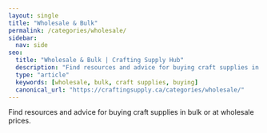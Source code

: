 ```yaml
---
layout: single
title: "Wholesale & Bulk"
permalink: /categories/wholesale/
sidebar:
  nav: side
seo:
  title: "Wholesale & Bulk | Crafting Supply Hub"
  description: "Find resources and advice for buying craft supplies in bulk or at wholesale prices."
  type: "article"
  keywords: [wholesale, bulk, craft supplies, buying]
  canonical_url: "https://craftingsupply.ca/categories/wholesale/"
---
```


Find resources and advice for buying craft supplies in bulk or at wholesale prices.
